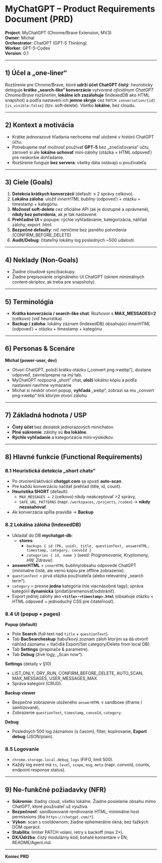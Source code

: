 # MyChatGPT – Product Requirements Document (PRD)

**Project**: MyChatGPT (Chrome/Brave Extension, MV3)  
**Owner**: Michal  
**Orchestrator**: ChatGPT (GPT‑5 Thinking)  
**Worker**: GPT-5-Codex  
**Version**: 0.1

---

## 1) Účel a „one‑liner“
Rozšírenie pre Chrome/Brave, ktoré **udrží účet ChatGPT čistý**: heuristicky deteguje **krátke „search‑like“ konverzácie** vytvorené *oficiálnym ChatGPT Chrome/Brave rozšírením*, **lokálne ich zazálohuje** (IndexedDB ako HTML snapshot) a podľa nastavení ich **jemne skryje** cez `PATCH conversation/{id} {is_visible:false}` (tzv. soft‑delete). Všetko **lokálne**, bez cloudu.

---

## 2) Kontext a motivácia
- Krátke jednorazové hľadania nechceme mať uložené v histórii ChatGPT účtu.
- Potrebujeme mať možnosť používať **GPT‑5** bez „znečisťovania“ účtu, zároveň si ale **lokálne uchovať** mini‑zálohy (otázka + HTML odpoveď) pre neskoršie dohľadanie.
- Rozšírenie funguje **bez servera**: všetky dáta ostávajú u používateľa.

---

## 3) Ciele (Goals)
1. **Detekcia krátkych konverzácií** (default: ≤ 2 správy celkovo).
2. **Lokálna záloha**: uložiť *innerHTML bubliny* (odpoveď) + otázku + timestamp + kategóriu.
3. **Možnosť soft‑delete** cez oficiálne API (ak je dostupné a oprávnené), **nikdy bez potvrdenia**, ak je tak nastavené.
4. **Prehľadné UI** v popupe: rýchle vyhľadávanie, kategorizácia, náhľad zálohy, export .html.
5. **Bezpečné defaulty**: nič neničíme bez jasného potvrdenia (CONFIRM_BEFORE_DELETE)
6. **Audit/Debug**: čitateľný lokálny log posledných ~500 udalostí.

---

## 4) Neklady (Non‑Goals)
- Žiadne cloudové sync/backupy.
- Žiadne prepisovanie originálneho UI ChatGPT (okrem minimálnych content‑skriptov, ak treba pre snapshoty).

---

## 5) Terminológia
- **Krátka konverzácia / search‑like chat**: Rozhovor s **MAX_MESSAGES=2** (celkovo) (viď heuristika).  
- **Backup / záloha**: lokálny záznam (IndexedDB) obsahujúci *innerHTML* (odpoveď) + otázku + timestamp + kategóriu

---

## 6) Personas & Scenáre
**Michal (power‑user, dev)**  
- Otvorí ChatGPT, položí krátku otázku („convert png→webp“), dostane odpoveď, zavrie/prepne na iný tab.  
- MyChatGPT rozpozná „short“ chat, **uloží** lokálnu kópiu a podľa nastavení navrhne vymazanie  
- Michal si neskôr otvorí popup, **vyhľadá** „webp“, zobrazi sa mu „convert png→webp“ link ktorým otvorí zálohu

---

## 7) Základná hodnota / USP
- **Čistý účet** bez desiatok jednorazových minichatov.  
- **Plné súkromie**: zálohy sú **iba lokálne**.   
- **Rýchle vyhľadanie** a kategorizácia mini‑výsledkov.

---

## 8) Hlavné funkcie (Functional Requirements)
### 8.1 Heuristická detekcia „short chats“
- Po otvorení/aktivácii **chatgpt.com** sa spustí **auto‑scan**.  
- Pre každú konverzáciu načítať prehľad (title, id, count).  
- **Heuristika SHORT** (default):
  - `MAX_MESSAGES = 2` (celkovo) nikdy neakceptovať >2 správy,
  - `SAFE_URL_PATTERNS` (napr. `/workspaces`, `/projects`, `/codex`) → **nikdy nezasahovať**.
- Ak konverzácia spĺňa pravidlá → **Backup**

### 8.2 Lokálna záloha (IndexedDB)
- Ukladať do DB **mychatgpt-db**:
  - **stores**:
    - `backups { id (PK, uuid), title, questionText, answerHTML, timestamp, category, convoId }`
    - `categories { id, name }` (seed: *Programovanie, Kryptomeny, HW, Zdravie*)
- **answerHTML** = `innerHTML` bubliny/obsahu odpovede ChatGPT (minimalne čisté, ale vernú kópiu pre offline zobrazenie).  
- `questionText` = prvá otázka používateľa (alebo relevantný „search term“).  
- `category` = presne **jedna** kategória (nie viacnásobné tagy); správa kategórií **dynamická** (pridať/premenovať/odstrániť).  
- Export jednej zálohy ako **`<title>-<timestamp>.html`** (obsahuje otázku + HTML odpoveď + jednoduchý CSS pre čitateľnosť).


### 8.4 UI (popup + pages)
**Popup (default)**
- Pole **Search** (full‑text nad `title` + `questionText`).  
- Tab **BacSearcheskup** (tabuľkový zoznam záloh ktorým sa dá otvoriť náhľad záznamu + tlačidlá Export/Set category/Delete from local DB).  
- Tab **Settings** (prepínače & parametre).  
- Tab **Debug** (živé logy, „Scan now“).  

**Settings** (detaily v §10)
- LIST_ONLY, DRY_RUN, CONFIRM_BEFORE_DELETE, AUTO_SCAN, MAX_MESSAGES, USER_MESSAGES_MAX
- Správa kategórií (CRUD).

**Backup viewer**
- Bezpečné zobrazenie uloženého `answerHTML` v sandboxe (iframe / sanitizované),
- Zobrazenie `questionText`, `timestamp`, `convoId`, `category`.

**Debug**
- Posledných 500 log záznamov (s časom), filter, kopírovanie, **Export debug** (JSON/plain).

### 8.5 Logovanie
- `chrome.storage.local.debug_logs` (FIFO, limit 500).  
- Každý log event má `ts`, `level`, `scope`, `msg`, `meta` (napr. convoId, counts, endpoint response status).

---

## 9) Ne-funkčné požiadavky (NFR)
- **Súkromie**: žiadny cloud, všetko lokálne. Žiadne posielanie obsahu mimo ChatGPT, ktoré používateľ už využíva.
- **Bezpečnosť**: sandboxované rendrovanie HTML; minimálne host permissions (iba `https://chatgpt.com/*`).
- **Výkon**: scan s cooldownom; žiadne ephemerálne okná; bez ťažkých DOM operácií.
- **Stabilita**: limiter PATCH volaní, retry s backoff (max 2×).  
- **DX/Údržba**: čistý modulárny kód; bohaté komentáre v EN; README/Agent.md.

---

**Koniec PRD**

